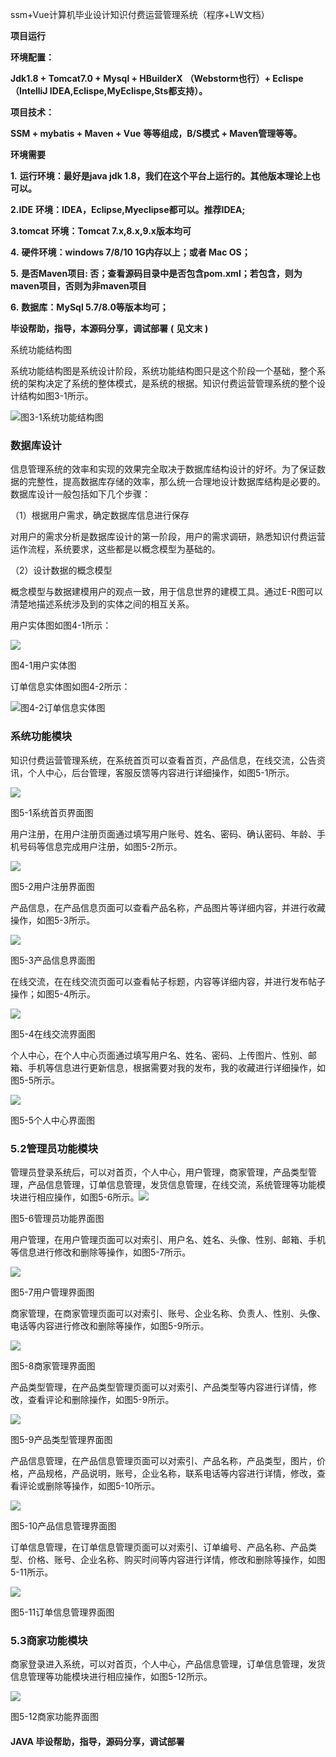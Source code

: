 ssm+Vue计算机毕业设计知识付费运营管理系统（程序+LW文档）

**项目运行**

**环境配置：**

**Jdk1.8 + Tomcat7.0 + Mysql + HBuilderX** **（Webstorm也行）+ Eclispe（IntelliJ
IDEA,Eclispe,MyEclispe,Sts都支持）。**

**项目技术：**

**SSM + mybatis + Maven + Vue** **等等组成，B/S模式 + Maven管理等等。**

**环境需要**

**1.** **运行环境：最好是java jdk 1.8，我们在这个平台上运行的。其他版本理论上也可以。**

**2.IDE** **环境：IDEA，Eclipse,Myeclipse都可以。推荐IDEA;**

**3.tomcat** **环境：Tomcat 7.x,8.x,9.x版本均可**

**4.** **硬件环境：windows 7/8/10 1G内存以上；或者 Mac OS；**

**5.** **是否Maven项目: 否；查看源码目录中是否包含pom.xml；若包含，则为maven项目，否则为非maven项目**

**6.** **数据库：MySql 5.7/8.0等版本均可；**

**毕设帮助，指导，本源码分享，调试部署** **(** **见文末** **)**

系统功能结构图

系统功能结构图是系统设计阶段，系统功能结构图只是这个阶段一个基础，整个系统的架构决定了系统的整体模式，是系统的根据。知识付费运营管理系统的整个设计结构如图3-1所示。

![](./res/da3a3464f4544bcaa6e8aed440f7861a.png)图3-1系统功能结构图

### 数据库设计

信息管理系统的效率和实现的效果完全取决于数据库结构设计的好坏。为了保证数据的完整性，提高数据库存储的效率，那么统一合理地设计数据库结构是必要的。数据库设计一般包括如下几个步骤：

（1）根据用户需求，确定数据库信息进行保存

对用户的需求分析是数据库设计的第一阶段，用户的需求调研，熟悉知识付费运营运作流程，系统要求，这些都是以概念模型为基础的。

（2）设计数据的概念模型

概念模型与数据建模用户的观点一致，用于信息世界的建模工具。通过E-R图可以清楚地描述系统涉及到的实体之间的相互关系。

用户实体图如图4-1所示：

![](./res/74693e9ea117456a9023dffa51c32cf9.png)

图4-1用户实体图

订单信息实体图如图4-2所示：

![](./res/9b8bc0c075d04f958f84de04f5b9b3de.png)图4-2订单信息实体图

### 系统功能模块

知识付费运营管理系统，在系统首页可以查看首页，产品信息，在线交流，公告资讯，个人中心，后台管理，客服反馈等内容进行详细操作，如图5-1所示。

![](./res/a26a6a7b538e46339a28bca02f28d101.png)

图5-1系统首页界面图

用户注册，在用户注册页面通过填写用户账号、姓名、密码、确认密码、年龄、手机号码等信息完成用户注册，如图5-2所示。

![](./res/c56fc2cb4eb44b4f9fed6b65ab73f8a3.png)

图5-2用户注册界面图

产品信息，在产品信息页面可以查看产品名称，产品图片等详细内容，并进行收藏操作，如图5-3所示。

![](./res/e878c42176d94fa6b8616f68faa0e10d.png)

图5-3产品信息界面图

在线交流，在在线交流页面可以查看帖子标题，内容等详细内容，并进行发布帖子操作；如图5-4所示。

![](./res/8f62ef3226e64dabae3164a6c19c200a.png)

图5-4在线交流界面图

个人中心，在个人中心页面通过填写用户名、姓名、密码、上传图片、性别、邮箱、手机等信息进行更新信息，根据需要对我的发布，我的收藏进行详细操作，如图5-5所示。

![](./res/56b4b4c64c7d4449bdad2eced19aeb38.png)

图5-5个人中心界面图

### 5.2管理员功能模块

管理员登录系统后，可以对首页，个人中心，用户管理，商家管理，产品类型管理，产品信息管理，订单信息管理，发货信息管理，在线交流，系统管理等功能模块进行相应操作，如图5-6所示。![](./res/87732b55654340ce9e320c3d16d0949a.png)

图5-6管理员功能界面图

用户管理，在用户管理页面可以对索引、用户名、姓名、头像、性别、邮箱、手机等信息进行修改和删除等操作，如图5-7所示。

![](./res/926ffc990fd244f98167979ca72f15bf.png)

图5-7用户管理界面图

商家管理，在商家管理页面可以对索引、账号、企业名称、负责人、性别、头像、电话等内容进行修改和删除等操作，如图5-9所示。

![](./res/63516b726aef465d87980f645e9e4eb2.png)

图5-8商家管理界面图

产品类型管理，在产品类型管理页面可以对索引、产品类型等内容进行详情，修改，查看评论和删除操作，如图5-9所示。

![](./res/f328dacfc3cf4775afd6770f1ab487d1.png)

图5-9产品类型管理界面图

产品信息管理，在产品信息管理页面可以对索引、产品名称，产品类型，图片，价格，产品规格，产品说明，账号，企业名称，联系电话等内容进行详情，修改，查看评论或删除等操作，如图5-10所示。

![](./res/0ee21075b02246a8a74d1238d0c0f1e5.png)

图5-10产品信息管理界面图

订单信息管理，在订单信息管理页面可以对索引、订单编号、产品名称、产品类型、价格、账号、企业名称、购买时间等内容进行详情，修改和删除等操作，如图5-11所示。

![](./res/22f0150dd2c543d4b45bd04a6839b4ba.png)

图5-11订单信息管理界面图

### 5.3商家功能模块

商家登录进入系统，可以对首页，个人中心，产品信息管理，订单信息管理，发货信息管理等功能模块进行相应操作，如图5-12所示。

![](./res/f021c2b33e8747b0a8e85eafe00dcd3f.png)

图5-12商家功能界面图

#### **JAVA** **毕设帮助，指导，源码分享，调试部署**

